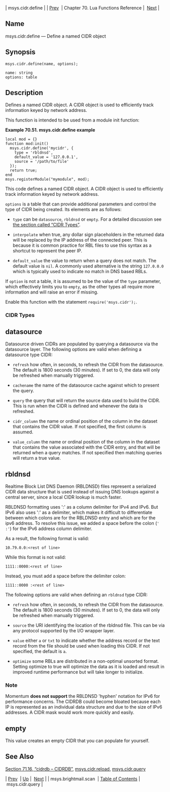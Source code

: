 | msys.cidr.define |
| [Prev](lua.ref.msys.brightmail.scan)  | Chapter 70. Lua Functions Reference |  [Next](lua.ref.msys.cidr.query) |

<a name="lua.ref.msys.cidr.define"></a>
## Name

msys.cidr.define — Define a named CIDR object

<a name="idp17654464"></a>
## Synopsis

`msys.cidr.define(name, options);`

```
name: string
options: table
```
<a name="idp17657456"></a>
## Description

Defines a named CIDR object. A CIDR object is used to efficiently track information keyed by network address.

This function is intended to be used from a module init function:

<a name="lua.ref.msys.cidr.define.example"></a>

**Example 70.51. msys.cidr.define example**

```
local mod = {}
function mod:init()
  msys.cidr.define('mycidr', {
    type = 'rbldnsd',
    default_value = '127.0.0.1',
    source = '/path/to/file'
  });
  return true;
end
msys.registerModule("mymodule", mod);
```

This code defines a named CIDR object. A CIDR object is used to efficiently track information keyed by network address.

`options` is a table that can provide additional parameters and control the type of CIDR being created. Its elements are as follows:

*   `type` can be `datasource`, `rbldnsd` or `empty`. For a detailed discussion see [the section called “CIDR Types”](lua.ref.msys.cidr.define#lua.ref.msys.cidr.define.type "CIDR Types").

*   `interpolate` when true, any dollar sign placeholders in the returned data will be replaced by the IP address of the connected peer. This is because it is common practice for RBL files to use this syntax as a shortcut to represent the peer IP.

*   `default_value` the value to return when a query does not match. The default value is `nil`. A commonly used alternative is the string `127.0.0.0` which is typically used to indicate no match in DNS based RBLs.

If `option` is not a table, it is assumed to be the value of the `type` parameter, which effectively limits you to `empty`, as the other types all require more information and will raise an error if missing.

Enable this function with the statement `require('msys.cidr');`.

<a name="lua.ref.msys.cidr.define.type"></a>
### CIDR Types

## datasource

Datasource driven CIDRs are populated by querying a datasource via the datasource layer. The following options are valid when defining a datasource type CIDR:

*   `refresh` how often, in seconds, to refresh the CIDR from the datasource. The default is 1800 seconds (30 minutes). If set to 0, the data will only be refreshed when manually triggered.

*   `cachename` the name of the datasource cache against which to present the query.

*   `query` the query that will return the source data used to build the CIDR. This is run when the CIDR is defined and whenever the data is refreshed.

*   `cidr_column` the name or ordinal position of the column in the dataset that contains the CIDR value. If not specified, the first column is assumed.

*   `value_column` the name or ordinal position of the column in the dataset that contains the value associated with the CIDR entry, and that will be returned when a query matches. If not specified then matching queries will return a true value.

## rbldnsd

Realtime Block List DNS Daemon (RBLDNSD) files represent a serialized CIDR data structure that is used instead of issuing DNS lookups against a central server, since a local CIDR lookup is much faster.

RBLDNSD formatting uses ':' as a column delimiter for IPv4 and IPv6\. But IPv6 also uses ':' as a delimiter, which makes it difficult to differentiate between which colons are for the RBLDNSD entry and which are for the ipv6 address. To resolve this issue, we added a space before the colon (`' :'`) for the IPv6 address column delimiter.

As a result, the following format is valid:

`10.79.0.0:<rest of line>`

While this format is not valid:

`1111::0000:<rest of line>`

Instead, you must add a space before the delimiter colon:

`1111::0000 :<rest of line>`

The following options are valid when defining an `rbldnsd` type CIDR:

*   `refresh` how often, in seconds, to refresh the CIDR from the datasource. The default is 1800 seconds (30 minutes). If set to 0, the data will only be refreshed when manually triggered.

*   `source` the URI identifying the location of the rbldnsd file. This can be via any protocol supported by the I/O wrapper layer.

*   `value` either `a` or `txt` to indicate whether the address record or the text record from the file should be used when loading this CIDR. If not specified, the default is `a`.

*   `optimize` some RBLs are distributed in a non-optimal unsorted format. Setting optimize to true will optimize the data as it is loaded and result in improved runtime performance but will take longer to initialize.

### Note

Momentum **does not support**             the RBLDNSD 'hyphen' notation for IPv6 for performance concerns. The CIDRDB could become bloated because each IP is represented as an individual data structure and due to the size of IPv6 addresses. A CIDR mask would work more quickly and easily.

## empty

This value creates an empty CIDR that you can populate for yourself.

<a name="idp17704256"></a>
## See Also

[Section 71.16, “cidrdb – CIDRDB”](modules.cidrdb "71.16. cidrdb – CIDRDB"), [msys.cidr.reload](lua.ref.msys.cidr.reload "msys.cidr.reload"), [msys.cidr.query](lua.ref.msys.cidr.query "msys.cidr.query")

| [Prev](lua.ref.msys.brightmail.scan)  | [Up](lua.function.details) |  [Next](lua.ref.msys.cidr.query) |
| msys.brightmail.scan  | [Table of Contents](index) |  msys.cidr.query |

